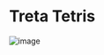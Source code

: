 # Treta Tetris

![image](https://user-images.githubusercontent.com/1856860/156832560-034b1dc5-21d8-431f-943e-3d7bb37f7082.png)

